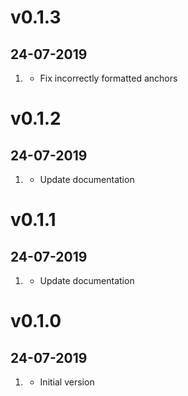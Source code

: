 # v0.1.3
## 24-07-2019

1. [](#bugfix)
    - Fix incorrectly formatted anchors

# v0.1.2
## 24-07-2019

1. [](#bugfix)
    - Update documentation

# v0.1.1
## 24-07-2019

1. [](#bugfix)
    - Update documentation

# v0.1.0
## 24-07-2019

1. [](#new)
    - Initial version
